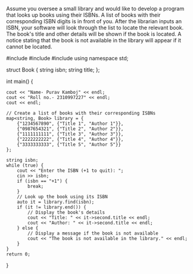 Assume you oversee a small library and would like to develop a program that looks up books using their ISBNs. A list of books with their corresponding ISBN digits is in front of you. After the librarian inputs an ISBN, your software will look through the list to locate the relevant book.  The book's title and other details will be shown if the book is located. A notice stating that the book is not available in the library will appear if it cannot be located.


#include <iostream>
#include <map>
#include <string>
using namespace std;

struct Book {
    string isbn;
    string title;
};

int main() {
    
    cout << "Name- Purav Kamboj" << endl;
    cout << "Roll no.- 2310997227" << endl;
    cout << endl;
    
    // Create a list of books with their corresponding ISBNs
    map<string, Book> library = {
        {"1234567890", {"Title 1", "Author 1"}},
        {"0987654321", {"Title 2", "Author 2"}},
        {"1111111111", {"Title 3", "Author 3"}},
        {"2222222222", {"Title 4", "Author 4"}},
        {"3333333333", {"Title 5", "Author 5"}}
    };

    string isbn;
    while (true) {
        cout << "Enter the ISBN (+1 to quit): ";
        cin >> isbn;
        if (isbn == "+1") {
            break;
        }
        // Look up the book using its ISBN
        auto it = library.find(isbn);
        if (it != library.end()) {
            // Display the book's details
            cout << "Title: " << it->second.title << endl;
            cout << "Author: " << it->second.title << endl;
        } else {
            // Display a message if the book is not available
            cout << "The book is not available in the library." << endl;
        }
    }
    return 0;
}
